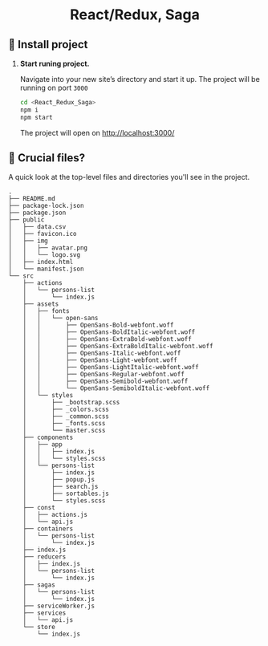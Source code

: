 <h1 align="center">
  React/Redux, Saga
</h1>


## 🍔 Install project

1.  **Start runing project.**

    Navigate into your new site’s directory and start it up. The project will be running on port `3000`

    ```sh
    cd <React_Redux_Saga>
    npm i
    npm start
    ```
    The project will open on [http://localhost:3000/](http://localhost:3000/)
   

## 🙈 Crucial files?

A quick look at the top-level files and directories you'll see in the project.

    .
    ├── README.md
    ├── package-lock.json
    ├── package.json
    ├── public
    │   ├── data.csv
    │   ├── favicon.ico
    │   ├── img
    │   │   ├── avatar.png
    │   │   └── logo.svg
    │   ├── index.html
    │   └── manifest.json
    └── src
        ├── actions
        │   └── persons-list
        │       └── index.js
        ├── assets
        │   ├── fonts
        │   │   └── open-sans
        │   │       ├── OpenSans-Bold-webfont.woff
        │   │       ├── OpenSans-BoldItalic-webfont.woff
        │   │       ├── OpenSans-ExtraBold-webfont.woff
        │   │       ├── OpenSans-ExtraBoldItalic-webfont.woff
        │   │       ├── OpenSans-Italic-webfont.woff
        │   │       ├── OpenSans-Light-webfont.woff
        │   │       ├── OpenSans-LightItalic-webfont.woff
        │   │       ├── OpenSans-Regular-webfont.woff
        │   │       ├── OpenSans-Semibold-webfont.woff
        │   │       └── OpenSans-SemiboldItalic-webfont.woff
        │   └── styles
        │       ├── _bootstrap.scss
        │       ├── _colors.scss
        │       ├── _common.scss
        │       ├── _fonts.scss
        │       └── master.scss
        ├── components
        │   ├── app
        │   │   ├── index.js
        │   │   └── styles.scss
        │   └── persons-list
        │       ├── index.js
        │       ├── popup.js
        │       ├── search.js
        │       ├── sortables.js
        │       └── styles.scss
        ├── const
        │   ├── actions.js
        │   └── api.js
        ├── containers
        │   └── persons-list
        │       └── index.js
        ├── index.js
        ├── reducers
        │   ├── index.js
        │   └── persons-list
        │       └── index.js
        ├── sagas
        │   └── persons-list
        │       └── index.js
        ├── serviceWorker.js
        ├── services
        │   └── api.js
        └── store
            └── index.js
